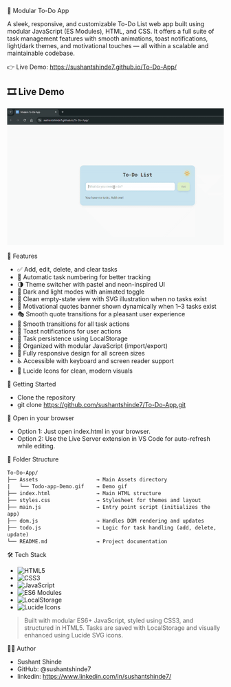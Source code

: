📝 Modular To-Do App

A sleek, responsive, and customizable To-Do List web app built using modular JavaScript (ES Modules), HTML, and CSS. It offers a full suite of task management features with smooth animations, toast notifications, light/dark themes, and motivational touches — all within a scalable and maintainable codebase.

👉 Live Demo: https://sushantshinde7.github.io/To-Do-App/

## 🎞️ Live Demo 
![To‑Do App Demo](./Assets/Todo-app-Demo.gif)

📌 Features
- ✅ Add, edit, delete, and clear tasks 
- 🔢 Automatic task numbering for better tracking 
- 🌗 Theme switcher with pastel and neon-inspired UI 
- 🌈 Dark and light modes with animated toggle
- 🧼 Clean empty-state view with SVG illustration when no tasks exist
- 🧠 Motivational quotes banner shown dynamically when 1–3 tasks exist
- 🎭 Smooth quote transitions for a pleasant user experience
- 🔄 Smooth transitions for all task actions 
- 🔔 Toast notifications for user actions 
- 💾 Task persistence using LocalStorage 
- 🧩 Organized with modular JavaScript (import/export) 
- 📱 Fully responsive design for all screen sizes 
- ♿ Accessible with keyboard and screen reader support 
- 🎨 Lucide Icons for clean, modern visuals  


🚀 Getting Started
- Clone the repository 
- git clone https://github.com/sushantshinde7/To-Do-App.git 


📂 Open in your browser
- Option 1: Just open index.html in your browser.  
- Option 2: Use the Live Server extension in VS Code for auto-refresh while editing. 

 
📁 Folder Structure
```
To-Do-App/
├── Assets                   → Main Assets directory
|   └── Todo-app-Demo.gif    → Demo gif
├── index.html               → Main HTML structure
├── styles.css               → Stylesheet for themes and layout
├── main.js                  → Entry point script (initializes the app)
├── dom.js                   → Handles DOM rendering and updates
├── todo.js                  → Logic for task handling (add, delete, update)
└── README.md                → Project documentation
```


🛠 Tech Stack 

- ![HTML5](https://img.shields.io/badge/-HTML5-E34F26?logo=html5&logoColor=white&style=flat)
- ![CSS3](https://img.shields.io/badge/-CSS3-1572B6?logo=css3&logoColor=white&style=flat)
- ![JavaScript](https://img.shields.io/badge/-JavaScript-F7DF1E?logo=javascript&logoColor=black&style=flat)
- ![ES6 Modules](https://img.shields.io/badge/-ES6%20Modules-323330?logo=javascript&logoColor=yellow&style=flat)
- ![LocalStorage](https://img.shields.io/badge/-LocalStorage-FFA500?style=flat)
- ![Lucide Icons](https://img.shields.io/badge/-Lucide%20Icons-7E5BEF?style=flat)
> Built with modular ES6+ JavaScript, styled using CSS3, and structured in HTML5. Tasks are saved with LocalStorage and visually enhanced using Lucide SVG icons.



🙋‍♂️ Author 
- Sushant Shinde 
- GitHub: @sushantshinde7 
- linkedin: https://www.linkedin.com/in/sushantshinde7/ 



